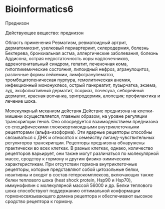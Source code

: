 # Bioinformatics6
Преднизон

Действующее вещество: преднизон

Область применения
Ревматизм, ревматоидный артрит, дерматомиозит, узелковый периартериит, склеродермия, болезнь Бехтерева, бронхиальная астма, аллергические заболевания, болезнь Аддисона, острая недостаточность коры надпочечников, адреногенитальный синдром, гепатит, печеночная кома, гипогликемические состояния, липоидный нефроз, агранулоцитоз, различные формы лейкемии, лимфогранулематоз, тромбоцитопеническая пурпура, гемолитическая анемия, инфекционный мононуклеоз, острый панкреатит, пузырчатка, экзема, зуд, эксфолиативный дерматит, псориаз, почесуха, себорейный дерматит, красная волчанка, эритродермия, алопеция; профилактика и лечение шока.

Молекулярный механизм действия
Действие преднизона на клетки-мишени осуществляется, главным образом, на уровне регуляции транскрипции генов. Оно опосредуется взаимодействием преднизона со специфическими глюкокортикоидными внутриклеточными рецепторами (альфа-изоформа). Эти ядерные рецепторы способны связываться с ДНК и относятся к семейству лиганд-чувствительных регуляторов транскрипции. Рецепторы преднизона обнаружены практически во всех клетках. В разных клетках, однако, количество рецепторов варьирует, они также могут различаться по молекулярной массе, сродству к гормону и другим физико-химическим характеристикам. При отсутствии гормона внутриклеточные рецепторы, которые представляют собой цитозольные белки, неактивны и входят в состав гетерокомплексов, включающих также белки теплового шока (heat shock protein, Hsp90 и Hsp70), иммунофилин с молекулярной массой 56000 и др. Белки теплового шока способствуют поддержанию оптимальной конформации гормоносвязывающего домена рецептора и обеспечивают высокое сродство рецептора к гормону.
